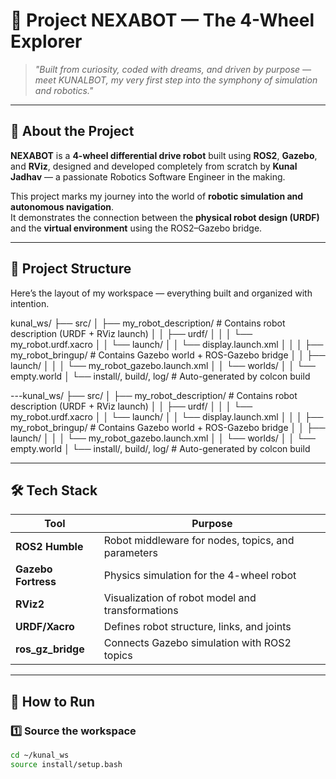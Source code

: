 # 🤖 Project NEXABOT — The 4-Wheel Explorer

> *"Built from curiosity, coded with dreams, and driven by purpose — meet KUNALBOT, my very first step into the symphony of simulation and robotics."*

---

## 🧭 About the Project

**NEXABOT** is a **4-wheel differential drive robot** built using **ROS2**, **Gazebo**, and **RViz**, designed and developed completely from scratch by **Kunal Jadhav** — a passionate Robotics Software Engineer in the making.

This project marks my journey into the world of **robotic simulation and autonomous navigation**.  
It demonstrates the connection between the **physical robot design (URDF)** and the **virtual environment** using the ROS2–Gazebo bridge.

---

## 🧩 Project Structure

Here’s the layout of my workspace — everything built and organized with intention.


kunal_ws/
├── src/
│ ├── my_robot_description/ # Contains robot description (URDF + RViz launch)
│ │ ├── urdf/
│ │ │ └── my_robot.urdf.xacro
│ │ └── launch/
│ │ └── display.launch.xml
│ │
│ ├── my_robot_bringup/ # Contains Gazebo world + ROS-Gazebo bridge
│ │ ├── launch/
│ │ │ └── my_robot_gazebo.launch.xml
│ │ └── worlds/
│ │ └── empty.world
│
└── install/, build/, log/ # Auto-generated by colcon build

---kunal_ws/
├── src/
│ ├── my_robot_description/ # Contains robot description (URDF + RViz launch)
│ │ ├── urdf/
│ │ │ └── my_robot.urdf.xacro
│ │ └── launch/
│ │ └── display.launch.xml
│ │
│ ├── my_robot_bringup/ # Contains Gazebo world + ROS-Gazebo bridge
│ │ ├── launch/
│ │ │ └── my_robot_gazebo.launch.xml
│ │ └── worlds/
│ │ └── empty.world
│
└── install/, build/, log/ # Auto-generated by colcon build

---
## 🛠️ Tech Stack

| Tool | Purpose |
|------|----------|
| **ROS2 Humble** | Robot middleware for nodes, topics, and parameters |
| **Gazebo Fortress** | Physics simulation for the 4-wheel robot |
| **RViz2** | Visualization of robot model and transformations |
| **URDF/Xacro** | Defines robot structure, links, and joints |
| **ros_gz_bridge** | Connects Gazebo simulation with ROS2 topics |

---

## 🚀 How to Run

### 1️⃣ Source the workspace
```bash
cd ~/kunal_ws
source install/setup.bash
